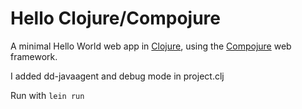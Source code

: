 Hello Clojure/Compojure
=======================

A minimal Hello World web app in [Clojure](http://clojure.org/), using the [Compojure](https://github.com/weavejester/compojure) web framework.

I added dd-javaagent and debug mode in project.clj

Run with `lein run`
